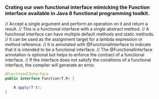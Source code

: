 ### Crating our own functional interface mimicking the Function interface available in Java 8 functional programming toolkit.

// Accept a single argument and perform an operation on it and return a result.
// This is a functional interface with a single abstract method.
// A functional interface can have multiple default methods and static methods.
// It can be used as the assignment target for a lambda expression or method reference.
// It is annotated with @FunctionalInterface to indicate that it is intended to be a functional interface.
// The @FunctionalInterface annotation is optional but helps to enforce the contract of a functional interface.
// If the interface does not satisfy the conditions of a functional interface, the compiler will generate an error.
```java
@FunctionalInterface
public interface Function<T,R> {
    
    R apply(T t);
}